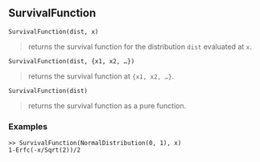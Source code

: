 ## SurvivalFunction

```
SurvivalFunction(dist, x)
```

> returns the survival function for the distribution `dist` evaluated at `x`. 

```
SurvivalFunction(dist, {x1, x2, …})
```

> returns the survival function at `{x1, x2, …}`.

```
SurvivalFunction(dist)
```

> returns the survival function as a pure function. 

### Examples

```
>> SurvivalFunction(NormalDistribution(0, 1), x)
1-Erfc(-x/Sqrt(2))/2
```
